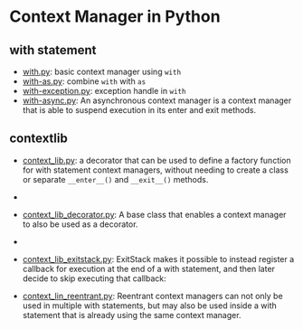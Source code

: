 # Context Manager in Python
## with statement
- [with.py](./with.py): basic context manager using `with`
- [with-as.py](./with-as.py): combine `with` with `as`
- [with-exception.py](./with-exception.py): exception handle in `with`
- [with-async.py](./with-async.py): An asynchronous context manager is a context manager that is able to suspend execution in its enter and exit methods.

## contextlib
- [context_lib.py](./context_lib.py): a decorator that can be used to define a factory function for with statement context managers, without needing to create a class or separate `__enter__()` and `__exit__()` methods.
- 
- [context_lib_decorator.py](./context_lib_decorator.py): A base class that enables a context manager to also be used as a decorator.
- 
- [context_lib_exitstack.py](./context_lib_exitstack.py): ExitStack makes it possible to instead register a callback for execution at the end of a with statement, and then later decide to skip executing that callback:

- [context_lin_reentrant.py](./context_lin_reentrant.py):  Reentrant context managers can not only be used in multiple with statements, but may also be used inside a with statement that is already using the same context manager.
